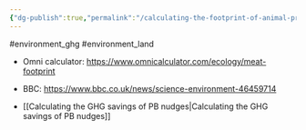 ```yaml
---
{"dg-publish":true,"permalink":"/calculating-the-footprint-of-animal-products/","tags":["#environment_ghg","#environment_land"],"created":"2025-10-23T17:42:42.156+01:00","updated":"2025-10-23T18:06:08.623+01:00"}
---
```


#environment_ghg #environment_land 

- Omni calculator: https://www.omnicalculator.com/ecology/meat-footprint
- BBC: https://www.bbc.co.uk/news/science-environment-46459714

- [[Calculating the GHG savings of PB nudges\|Calculating the GHG savings of PB nudges]] 
